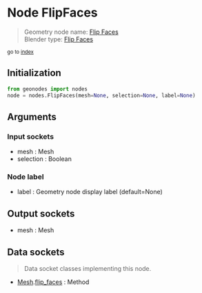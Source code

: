 
# Node FlipFaces

> Geometry node name: [Flip Faces](https://docs.blender.org/manual/en/latest/modeling/geometry_nodes/material/flip_faces.html)<br>
  Blender type: [Flip Faces](https://docs.blender.org/api/current/bpy.types.GeometryNodeFlipFaces.html)
  
<sub>go to [index](/docs/index.md)</sub>

## Initialization

```python
from geonodes import nodes
node = nodes.FlipFaces(mesh=None, selection=None, label=None)
```



## Arguments


### Input sockets

- mesh : Mesh
- selection : Boolean

### Node label

- label : Geometry node display label (default=None)

## Output sockets

- mesh : Mesh

## Data sockets

> Data socket classes implementing this node.
  
  
- [Mesh](/docs/sockets/Mesh.md).[flip_faces](/docs/sockets/Mesh.md#flip_faces) : Method
  
